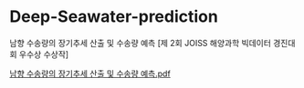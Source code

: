 # Deep-Seawater-prediction
남향 수송량의 장기추세 산출 및 수송량 예측 [제 2회 JOISS 해양과학 빅데이터 경진대회 우수상 수상작]

[남향 수송량의 장기추세 산출 및 수송량 예측.pdf](https://github.com/DOYOON510/Deep-Seawater-prediction/files/11469323/default.pdf)
